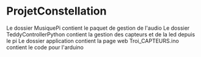 # ProjetConstellation
Le dossier MusiquePi contient le paquet de gestion de l'audio
Le dossier TeddyControllerPython contient la gestion des capteurs et de la led depuis le pi
Le dossier application contient la page web
Troi_CAPTEURS.ino contient le code pour l'arduino
